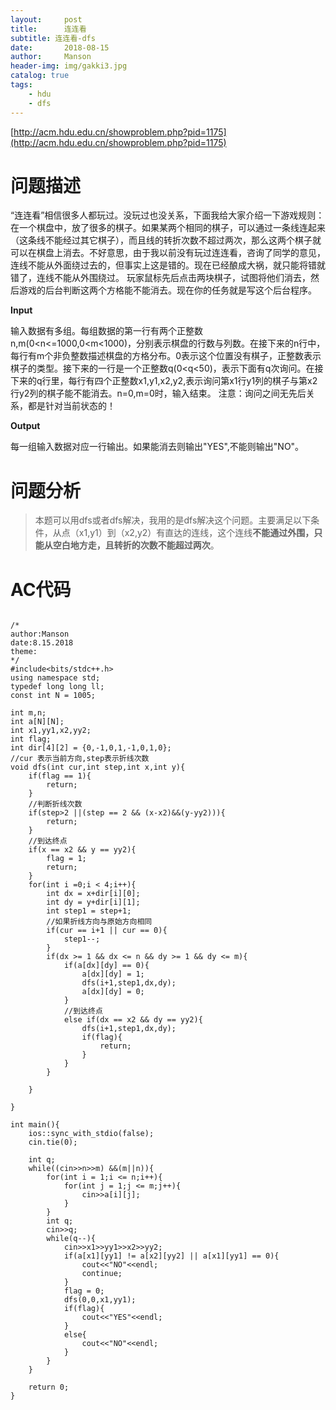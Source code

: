 ```yaml
---
layout:     post
title:      连连看
subtitle: 连连看-dfs
date:       2018-08-15
author:     Manson
header-img: img/gakki3.jpg
catalog: true
tags:
    - hdu
    - dfs
---
```

[http://acm.hdu.edu.cn/showproblem.php?pid=1175](http://acm.hdu.edu.cn/showproblem.php?pid=1175)

# 问题描述

“连连看”相信很多人都玩过。没玩过也没关系，下面我给大家介绍一下游戏规则：在一个棋盘中，放了很多的棋子。如果某两个相同的棋子，可以通过一条线连起来（这条线不能经过其它棋子），而且线的转折次数不超过两次，那么这两个棋子就可以在棋盘上消去。不好意思，由于我以前没有玩过连连看，咨询了同学的意见，连线不能从外面绕过去的，但事实上这是错的。现在已经酿成大祸，就只能将错就错了，连线不能从外围绕过。
玩家鼠标先后点击两块棋子，试图将他们消去，然后游戏的后台判断这两个方格能不能消去。现在你的任务就是写这个后台程序。
 
**Input**

输入数据有多组。每组数据的第一行有两个正整数n,m(0<n<=1000,0<m<1000)，分别表示棋盘的行数与列数。在接下来的n行中，每行有m个非负整数描述棋盘的方格分布。0表示这个位置没有棋子，正整数表示棋子的类型。接下来的一行是一个正整数q(0<q<50)，表示下面有q次询问。在接下来的q行里，每行有四个正整数x1,y1,x2,y2,表示询问第x1行y1列的棋子与第x2行y2列的棋子能不能消去。n=0,m=0时，输入结束。
注意：询问之间无先后关系，都是针对当前状态的！
 
**Output**

每一组输入数据对应一行输出。如果能消去则输出"YES",不能则输出"NO"。

# 问题分析
> 本题可以用dfs或者dfs解决，我用的是dfs解决这个问题。主要满足以下条件，从点（x1,y1）到（x2,y2）有直达的连线，这个连线**不能通过外围，只能从空白地方走，且转折的次数不能超过两次**。
 
# AC代码


```

/*
author:Manson
date:8.15.2018
theme:
*/
#include<bits/stdc++.h>
using namespace std;
typedef long long ll;
const int N = 1005;

int m,n;
int a[N][N];
int x1,yy1,x2,yy2;
int flag;
int dir[4][2] = {0,-1,0,1,-1,0,1,0};
//cur 表示当前方向,step表示折线次数 
void dfs(int cur,int step,int x,int y){
	if(flag == 1){
		return;
	}
	//判断折线次数 
	if(step>2 ||(step == 2 && (x-x2)&&(y-yy2))){
		return;
	}
	//到达终点 
	if(x == x2 && y == yy2){
		flag = 1;
		return;
	}
	for(int i =0;i < 4;i++){
		int dx = x+dir[i][0];
		int dy = y+dir[i][1];
		int step1 = step+1;
		//如果折线方向与原始方向相同 
		if(cur == i+1 || cur == 0){
			step1--;
		}
		if(dx >= 1 && dx <= n && dy >= 1 && dy <= m){
			if(a[dx][dy] == 0){
				a[dx][dy] = 1;
				dfs(i+1,step1,dx,dy);
				a[dx][dy] = 0;
			}
			//到达终点 
			else if(dx == x2 && dy == yy2){
				dfs(i+1,step1,dx,dy);
				if(flag){
					return;
				}
			}
		}
		
	}
	
}

int main(){
	ios::sync_with_stdio(false);
	cin.tie(0);
	
	int q;
	while((cin>>n>>m) &&(m||n)){
		for(int i = 1;i <= n;i++){
			for(int j = 1;j <= m;j++){
				cin>>a[i][j];
			}
		}
		int q;
		cin>>q;
		while(q--){
			cin>>x1>>yy1>>x2>>yy2;
			if(a[x1][yy1] != a[x2][yy2] || a[x1][yy1] == 0){
				cout<<"NO"<<endl;
				continue;
			}
			flag = 0;
			dfs(0,0,x1,yy1);
			if(flag){
				cout<<"YES"<<endl;
			}
			else{
				cout<<"NO"<<endl;
			}
		}
	}

	return 0;
}



```
